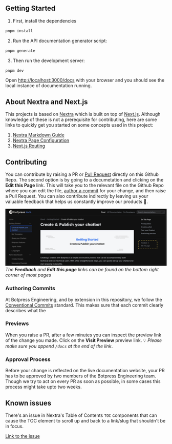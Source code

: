 ## Getting Started

1. First, install the dependencies

```bash
pnpm install
```

2. Run the API documentation generator script:

```bash
pnpm generate
```

3. Then run the development server:

```bash
pnpm dev
```

Open [http://localhost:3000/docs](http://localhost:3000/docs) with your browser and you should see the local instance of documentation running.

## About Nextra and Next.js

This projects is based on [Nextra](https://nextra.site/) which is built on top of [Next.js](https://nextjs.org/). Although knowledge of these is not a prerequisite for contributing, here are some links to quickly get you started on some concepts used in this project:

1. [Nextra Markdown Guide](https://nextra.site/docs/guide/markdown)
2. [Nextra Page Configuration](https://nextra.site/docs/docs-theme/page-configuration)
3. [Next.js Routing](https://nextjs.org/docs/pages/building-your-application/routing)

## Contributing

You can contribute by raising a PR or [Pull Request](https://docs.github.com/en/pull-requests/collaborating-with-pull-requests/proposing-changes-to-your-work-with-pull-requests/about-pull-requests) directly on this Github Repo. The second option is by going to a documetation and clicking on the **Edit this Page** link. This will take you to the relevant file on the Github Repo where you can edit the file, [author a commit](#authoring-commits) for your change, and then raise a Pull Request. You can also contribute indirectly by leaving us your valuable feedback that helps us constantly improve our products 🚀.

![Alt text](public/content/contributing.png)
_The **Feedback** and **Edit this page** links can be found on the bottom right corner of most pages_

### Authoring Commits

At Botpress Engineering, and by extension in this repository, we follow the [Conventional Commits](https://www.conventionalcommits.org/en/v1.0.0/#examples) standard. This makes sure that each commit clearly describes what the

### Previews

When you raise a PR, after a few minutes you can inspect the preview link of the change you made. Click on the **Visit Preview** preview link. 💡 _Please make sure you append `/docs` at the end of the link_.

### Approval Process

Before your change is reflected on the live documentation website, your PR has to be approved by two members of the Botpress Engineering team. Though we try to act on every PR as soon as possible, in some cases this process might take upto two weeks.

## Known issues

There's an issue in Nextra's Table of Contents `TOC` components that can cause the TOC element to scroll up and back to a link/slug that shouldn't be in focus.

[Link to the issue](https://github.com/shuding/nextra/issues/2020)
